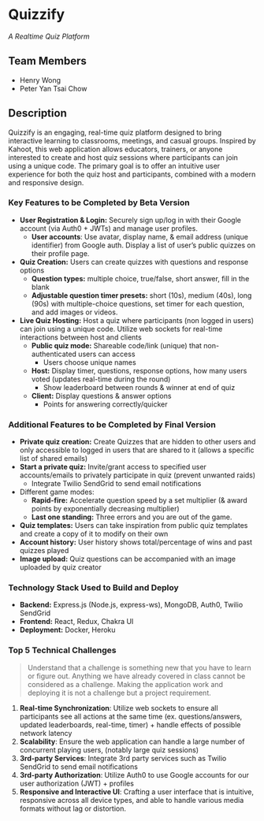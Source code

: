 # Quizzify
*A Realtime Quiz Platform*

## Team Members
- Henry Wong
- Peter Yan Tsai Chow

## Description

Quizzify is an engaging, real-time quiz platform designed to bring interactive learning to classrooms, meetings, and casual groups. Inspired by Kahoot, this web application allows educators, trainers, or anyone interested to create and host quiz sessions where participants can join using a unique code. The primary goal is to offer an intuitive user experience for both the quiz host and participants, combined with a modern and responsive design.

### Key Features to be Completed by Beta Version
- **User Registration & Login:** Securely sign up/log in with their Google account (via Auth0 + JWTs) and manage user profiles.
  - **User accounts**: Use avatar, display name, & email address (unique identifier) from Google auth. Display a list of user’s public quizzes on their profile page.
- **Quiz Creation:** Users can create quizzes with questions and response options
  - **Question types:** multiple choice, true/false, short answer, fill in the blank
  - **Adjustable question timer presets:** short (10s), medium (40s), long (90s)
with multiple-choice questions, set timer for each question, and add images or videos. 
- **Live Quiz Hosting:** Host a quiz where participants (non logged in users) can join using a unique code. Utilize web sockets for real-time interactions between host and clients
  - **Public quiz mode:** Shareable code/link (unique) that non-authenticated users can access
    - Users choose unique names
  - **Host:** Display timer, questions, response options, how many users voted (updates real-time during the round)
    - Show leaderboard between rounds & winner at end of quiz
  - **Client:** Display questions & answer options
    - Points for answering correctly/quicker

### Additional Features to be Completed by Final Version

- **Private quiz creation:** Create Quizzes that are hidden to other users and only accessible to logged in users that are shared to it (allows a specific list of shared emails)
- **Start a private quiz:** Invite/grant access to specified user accounts/emails to privately participate in quiz (prevent unwanted raids)
  - Integrate Twilio SendGrid to send email notifications
- Different game modes: 
  - **Rapid-fire:** Accelerate question speed by a set multiplier (& award points by exponentially decreasing multiplier)
  - **Last one standing:** Three errors and you are out of the game.
- **Quiz templates:** Users can take inspiration from public quiz templates and create a copy of it to modify on their own
- **Account history:** User history shows total/percentage of wins and past quizzes played
- **Image upload:** Quiz questions can be accompanied with an image uploaded by quiz creator


### Technology Stack Used to Build and Deploy
- **Backend:** Express.js (Node.js, express-ws), MongoDB, Auth0, Twilio SendGrid
- **Frontend:** React, Redux, Chakra UI
- **Deployment:** Docker, Heroku

### Top 5 Technical Challenges
> Understand that a challenge is something new that you have to learn or figure out. Anything we have already covered in class cannot be considered as a challenge. Making the application work and deploying it is not a challenge but a project requirement.

1. **Real-time Synchronization**: Utilize web sockets to ensure all participants see all actions at the same time (ex. questions/answers, updated leaderboards, real-time, timer) + handle effects of possible network latency
2. **Scalability**: Ensure the web application can handle a large number of concurrent playing users, (notably large quiz sessions)
3. **3rd-party Services**: Integrate 3rd party services such as Twilio SendGrid to send email notifications 
4. **3rd-party Authorization**: Utilize Auth0 to use Google accounts for our user authorization (JWT) + profiles
5. **Responsive and Interactive UI**: Crafting a user interface that is intuitive, responsive across all device types, and able to handle various media formats without lag or distortion.

